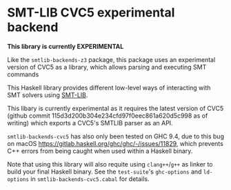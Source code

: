# SMT-LIB CVC5 experimental backend

__This library is currently EXPERIMENTAL__

Like the `smtlib-backends-z3` package, this package uses an experimental version
of CVC5 as a library, which allows parsing and executing SMT commands


This Haskell library provides different low-level ways of interacting with SMT
solvers using [SMT-LIB](https://smtlib.cs.uiowa.edu/).

This libary is currently experimental as it requires the latest version of CVC5
(github commit 115d3d200b304e234cfd97f0eec861a620d5c998 as of writing) which exports
a CVC5's SMTLIB parser as an API.

`smtlib-backends-cvc5` has also only been tested on GHC 9.4, due to this bug on macOS 
https://gitlab.haskell.org/ghc/ghc/-/issues/11829, which prevents C++ errors from being 
caught when used within a Haskell binary.

Note that using this library will also requite using `clang++`/`g++` as linker to build 
your final Haskell binary. See the `test-suite`'s `ghc-options` and `ld-options` in 
`smtlib-backends-cvc5.cabal` for details.